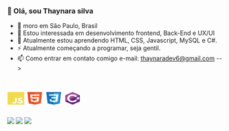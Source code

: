 ### 👋 Olá, sou Thaynara silva 

- 🏡 moro em São Paulo, Brasil
- 👀 Estou interessada em desenvolvimento frontend, Back-End e  UX/UI
- 🌱 Atualmente estou aprendendo HTML, CSS, Javascript, MySQL e C#.
- ⚡  Atualmente começando a programar, seja gentil.
- 📫 Como entrar em contato comigo e-mail: thaynaradev6@gmail.com
-->
  ##
  
 <div style="display: inline_block"><br>
  <img align="center" alt="thaynaradev-Js" height="30" width="40" src="https://raw.githubusercontent.com/devicons/devicon/master/icons/javascript/javascript-plain.svg">
 <img align="center" alt="thaynaradev-HTML" height="30" width="40" src="https://raw.githubusercontent.com/devicons/devicon/master/icons/html5/html5-original.svg">
  <img align="center" alt="thaynaradev-CSS" height="30" width="40" src="https://raw.githubusercontent.com/devicons/devicon/master/icons/css3/css3-original.svg"> 
   <img align="center" alt="thaynaradev-Csharp" height="30" width="40" src="https://raw.githubusercontent.com/devicons/devicon/master/icons/csharp/csharp-original.svg">
</div>

##

<div>
  <a href="https://instagram.com/thaynarasilvha" target="_blank"><img src="https://img.shields.io/badge/-Instagram-%23E4405F?style=for-the-badge&logo=instagram&logoColor=white" target="_blank"></a>
  <a href="https://www.linkedin.com/in/thaynara-silvha-1b6baa245" target="_blank"><img src="https://img.shields.io/badge/-LinkedIn-%230077B5?style=for-the-badge&logo=linkedin&logoColor=white" target="_blank"></a>
  <a href = "mailto:thaynaradev6@gmail.com"><img src="https://img.shields.io/badge/-Gmail-%23333?style=for-the-badge&logo=gmail&logoColor=white" target="_blank"></a> 
</div>
 
